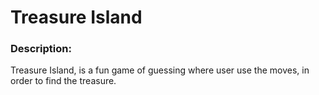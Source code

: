 # Treasure Island
### Description:
Treasure Island, is a fun game of guessing where user use the moves, in order to
find the treasure.

